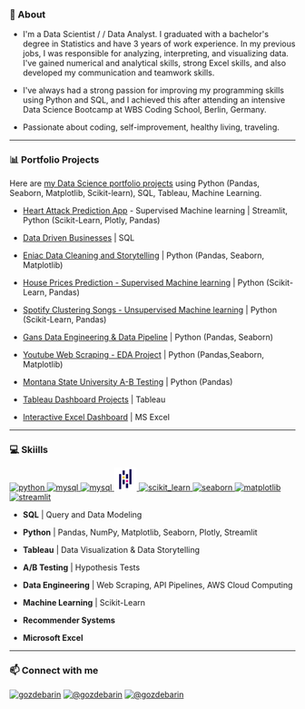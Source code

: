 
 ### 📌 About

- I'm a Data Scientist /  / Data Analyst. I graduated with a bachelor's degree in Statistics and have 3 years of work experience. In my previous jobs, I was responsible for analyzing, interpreting, and visualizing data. I've gained numerical and analytical skills, strong Excel skills, and also developed my communication and teamwork skills.

- I've always had a strong passion for improving my programming skills using Python and SQL, and I achieved this after attending an intensive Data Science Bootcamp at WBS Coding School, Berlin, Germany.

- Passionate about coding, self-improvement, healthy living, traveling.

________________________
 
### 📊 Portfolio Projects

Here are [my Data Science portfolio projects](https://github.com/gozdebarin/My_Portfolio_Projects) using Python (Pandas, Seaborn, Matplotlib, Scikit-learn), SQL, Tableau, Machine Learning.

- [Heart Attack Prediction App](https://github.com/gozdebarin/Heart_Attack_Prediction_App) - Supervised Machine learning | Streamlit, Python (Scikit-Learn, Plotly, Pandas)
- [Data Driven Businesses](https://github.com/gozdebarin/My_Portfolio_Projects/tree/main/SQL%20Data%20Driven%20Businesses%20Project) |  SQL
- [Eniac Data Cleaning and Storytelling](https://github.com/gozdebarin/My_Portfolio_Projects/tree/main/Python%20Data%20Cleaning%20and%20Storytelling%20Project)  |  Python (Pandas, Seaborn, Matplotlib)
- [House Prices Prediction - Supervised Machine learning](https://github.com/gozdebarin/My_Portfolio_Projects/tree/main/House%20Prices%20Prediction-Machine%20Learning) | Python (Scikit-Learn, Pandas)
- [Spotify Clustering Songs - Unsupervised Machine learning](https://github.com/gozdebarin/My_Portfolio_Projects/tree/main/Spotify%20Clustering%20Songs%20Unsupervised%20Machine%20Learning%20Project) | Python (Scikit-Learn, Pandas)

- [Gans Data Engineering & Data Pipeline](https://github.com/gozdebarin/My_Portfolio_Projects/tree/main/Gans%20Data%20Engineering%20Project) | Python (Pandas, Seaborn)
- [Youtube Web Scraping - EDA Project](https://github.com/gozdebarin/My_Portfolio_Projects/tree/main/Youtube%20Web%20Scraping%20-%20EDA%20Project) | Python (Pandas,Seaborn, Matplotlib)

- [Montana State University A-B Testing](https://github.com/gozdebarin/My_Portfolio_Projects/tree/main/Montana%20S.%20University%20A-B%20Testing%20Project) | Python (Pandas)

- [Tableau Dashboard Projects](https://github.com/gozdebarin/My_Portfolio_Projects/tree/main/Tableau%20Data%20Visualization%20Projects) | Tableau

- [Interactive Excel Dashboard](https://github.com/gozdebarin/My_Portfolio_Projects/tree/main/MS%20Excel%20Interactive%20Dashboard) | MS Excel

________________________

### 💻 Skiills

<p align=   "left">   <a href="https://www.python.org" target="_blank" rel="noreferrer"> <img src="https://cdn4.iconfinder.com/data/icons/logos-and-brands/512/267_Python_logo-1024.png" alt="python" width="40" height="40"/> <a href="https://www.mysql.com/" target="_blank" rel="noreferrer"> <img src="https://cdn4.iconfinder.com/data/icons/logos-brands-5/24/mysql-1024.png" alt="mysql" width="40" height="40"/> </a> <a href="https://public.tableau.com/app/profile/gozdebarin" target="_blank" rel="noreferrer"> <img src="https://cdn2.iconfinder.com/data/icons/mixd/512/3_tableau-1024.png" alt="mysql" width="40" height="40"/> </a> </a> <a href="https://pandas.pydata.org/" target="_blank" rel="noreferrer"> <img src="https://raw.githubusercontent.com/devicons/devicon/2ae2a900d2f041da66e950e4d48052658d850630/icons/pandas/pandas-original.svg" alt="pandas" width="40" height="40"/> </a> <a href="https://scikit-learn.org/" target="_blank" rel="noreferrer"> <img src="https://upload.wikimedia.org/wikipedia/commons/0/05/Scikit_learn_logo_small.svg" alt="scikit_learn" width="40" height="40"/> </a> <a href="https://seaborn.pydata.org/" target="_blank" rel="noreferrer"> <img src="https://seaborn.pydata.org/_images/logo-mark-lightbg.svg" alt="seaborn" width="40" height="40"/> </a> <a href="https://matplotlib.org/" target="_blank" rel="noreferrer"> <img src="https://matplotlib.org/stable/_images/sphx_glr_logos2_001_2_0x.png" alt="matplotlib" width="40" height="40"/> </a>  <a href="https://streamlit.io/" target="_blank" rel="noreferrer"> <img src="https://global-uploads.webflow.com/62014002185c7b256316ef63/6255a1110a24e5de8cfa2536_kn7ucNPv_400x400.png" alt="streamlit" width="40" height="40"/> </a> </p>

- **SQL** | Query and Data Modeling

- **Python** | Pandas, NumPy, Matplotlib, Seaborn, Plotly, Streamlit

- **Tableau** | Data Visualization & Data Storytelling

- **A/B Testing** | Hypothesis Tests

- **Data Engineering** | Web Scraping, API Pipelines, AWS Cloud Computing

- **Machine Learning** | Scikit-Learn

- **Recommender Systems**

- **Microsoft Excel**

________________________

### 📫 Connect with me
<p align="left">
<a href="https://linkedin.com/in/gozdebarin" target="blank"><img align="center" src="https://cdn2.iconfinder.com/data/icons/social-media-2285/512/1_Linkedin_unofficial_colored_svg-1024.png" alt="gozdebarin" height="40" width="40" /></a>
<a href="https://medium.com/@gozdebarin" target="blank"><img align="center" src="https://cdn4.iconfinder.com/data/icons/social-media-rounded-corners/512/Medium_rounded_cr-1024.png" alt="@gozdebarin" height="40" width="40" /></a> <a href="https://mail.google.com/mail/u/0/#inbox?compose=GTvVlcSBmlnSlpSbnWdphFdRsLTNpXlDsHKsJPwTpWjmmTqrqJLbbGCBJxngnvqfkbVLrFffntkDw" target="blank"><img align="center" src="https://cdn2.iconfinder.com/data/icons/zohanimasi-bundle-2/512/Gmail-1024.png" alt="@gozdebarin" height="40" width="40" /></a> 
</p>
